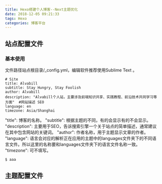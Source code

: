 ```yaml
---
title: Hexo搭建个人博客--Next主题优化
date: 2018-12-05 09:21:33
tags: Hexo
categories: 博客平台
---
```


## 站点配置文件

### 基本使用

文件路径站点根目录/_config.yml，编辑软件推荐使用Sublime Text 。

``` code
# Site
title: Alvabill
subtitle: Stay Hungry, Stay Foolish
author: Alvabill
description: "Alvabill个人站，主要涉及前端知识共享、实践教程、前沿技术共同学习等方面"  #网站描述 SEO
language: en
timezone: Asia/Shanghai
```
"title": 博客的名称。
"subtitle": 根据主题的不同，有的会显示有的不会显示。
"description": 主要用于SEO，告诉搜索引擎一个关于站点的简单描述，通常建议在其中包含网站的关键词。
"author": 作者名称，用于主题显示文章的作者。
"language": 语言会对应的解析正在应用的主题中的languages文件夹下的不同语言文件。所以这里的名称要和languages文件夹下的语言文件名称一致。
"timezone": 可不填写。

``` bash
$ aaa
```

## 主题配置文件
